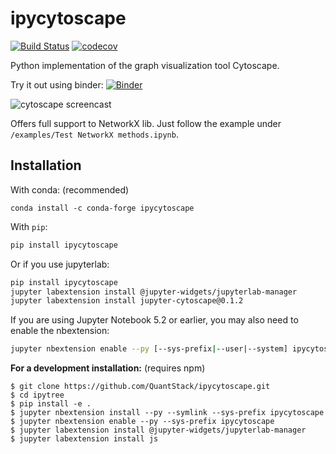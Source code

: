 
# ipycytoscape

[![Build Status](https://travis-ci.org/Quantstack/ipycytoscape.svg?branch=master)](https://travis-ci.org/Quantstack/ipycytoscape)
[![codecov](https://codecov.io/gh/Quantstack/ipycytoscape/branch/master/graph/badge.svg)](https://codecov.io/gh/Quantstack/ipycytoscape)

Python implementation of the graph visualization tool Cytoscape.

Try it out using binder: [![Binder](https://mybinder.org/badge_logo.svg)](https://mybinder.org/v2/gh/QuantStack/ipycytoscape/master?filepath=examples)

![cytoscape screencast](https://user-images.githubusercontent.com/17600982/76328068-bbbbcf00-62e2-11ea-93ed-01ba392ac50c.gif)

Offers full support to NetworkX lib. Just follow the example under `/examples/Test NetworkX methods.ipynb`.

## Installation

With conda: (recommended)

```
conda install -c conda-forge ipycytoscape
```

With `pip`:

```bash
pip install ipycytoscape
```

Or if you use jupyterlab:

```bash
pip install ipycytoscape
jupyter labextension install @jupyter-widgets/jupyterlab-manager
jupyter labextension install jupyter-cytoscape@0.1.2
```

If you are using Jupyter Notebook 5.2 or earlier, you may also need to enable
the nbextension:
```bash
jupyter nbextension enable --py [--sys-prefix|--user|--system] ipycytoscape
```

**For a development installation:** (requires npm)

```
$ git clone https://github.com/QuantStack/ipycytoscape.git
$ cd ipytree
$ pip install -e .
$ jupyter nbextension install --py --symlink --sys-prefix ipycytoscape
$ jupyter nbextension enable --py --sys-prefix ipycytoscape
$ jupyter labextension install @jupyter-widgets/jupyterlab-manager
$ jupyter labextension install js
```
